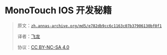 # MonoTouch IOS 开发秘籍

> 原文：[`zh.annas-archive.org/md5/e782db9cc6c1163c07b37906130bf0f1`](https://zh.annas-archive.org/md5/e782db9cc6c1163c07b37906130bf0f1)
> 
> 译者：[飞龙](https://github.com/wizardforcel)
> 
> 协议：[CC BY-NC-SA 4.0](http://creativecommons.org/licenses/by-nc-sa/4.0/)